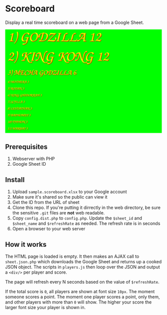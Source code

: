 # Scoreboard

Display a real time scoreboard on a web page from a Google Sheet.

![Scoreboard screenshot](./score.board.png)

## Prerequisites

1. Webserver with PHP
2. Google Sheet ID

## Install 

1. Upload `sample.scoreboard.xlsx` to your Google account
2. Make sure it's shared so the public can view it
3. Get the ID from the URL of sheet
4. Clone this repo.  If you're putting it dirrectly in the web directory, be sure the sensitive `.git` files are **not** web readable.
5. Copy `config.dist.php` to `config.php`. Update the `$sheet_id` and `$sheet_name` and `$refreshRate` as needed. The refresh rate is in seconds
6. Open a browser to your web server

## How it works

The HTML page is loaded is empty.  It then makes an AJAX call to `sheet.json.php` which downloads the Google Sheet and returns up a cooked JSON object. The scripts in `players.js` then loop over the JSON and output a `<div/>` per player and score.

The page will refresh every N seconds based on the value of `$refreshRate`.

If the total score is  `0`, all players are shown at font size `10px`. The moment someone scores a point. The moment one player scores a point, only them, and other players with more than `0` will show.  The higher your score the larger font size your player is shown in.
